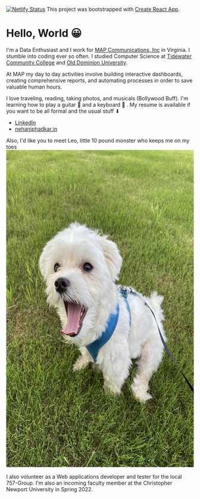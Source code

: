 [![Netlify Status](https://api.netlify.com/api/v1/badges/85627086-1aba-4bfb-9cd3-2642482c6a96/deploy-status)](https://app.netlify.com/sites/niphadkarneha/deploys)
This project was bootstrapped with [Create React App](https://github.com/facebook/create-react-app).

# Hello, World 😀

I'm a Data Enthusiast and I work for [MAP Communications, Inc](https://www.mapcommunications.com) in Virginia. I stumble into coding ever so often. I studied Computer Science at [Tidewater Community College](https://www.tcc.edu) and [Old Dominion University](https://www.odu.edu/compsci).

At MAP my day to day activities involve building interactive dashboards, creating comprehensive reports, and automating processes in order to save valuable human hours.

I love traveling, reading, taking photos, and musicals (Bollywood Buff). I'm learning how to play a guitar 🎸 and a keyboard 🎹 . My resume is available if you want to be all formal and the usual stuff ⬇

- [LinkedIn](https://www.linkedin.com/in/niphad/)
- [nehaniphadkar.in](https://www.nehaniphadkar.in)

Also, I'd like you to meet Leo, little 10 pound monster who keeps me on my toes <img src="./leo.jpg" width="700" height="850">


I also volunteer as a Web applications developer and tester for the local 757-Group. 
I'm also an incoming faculty member at the Christopher Newport University in Spring 2022.

